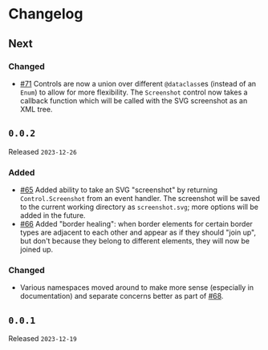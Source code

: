 # Changelog

## Next

### Changed

- [#71](https://github.com/JoshKarpel/counterweight/pull/71)
  Controls are now a union over different `@dataclass`es (instead of an `Enum`) to allow for more flexibility.
  The `Screenshot` control now takes a callback function which will be called with the SVG screenshot as an XML tree.

## `0.0.2`

Released `2023-12-26`

### Added

- [#65](https://github.com/JoshKarpel/counterweight/pull/65)
  Added ability to take an SVG "screenshot" by returning `Control.Screenshot` from an event handler.
  The screenshot will be saved to the current working directory as `screenshot.svg`; more options will be added in the future.
- [#66](https://github.com/JoshKarpel/counterweight/pull/66)
  Added "border healing": when border elements for certain border types are adjacent to each other and appear as if they
  should "join up", but don't because they belong to different elements, they will now be joined up.

### Changed

- Various namespaces moved around to make more sense (especially in documentation)
  and separate concerns better as part of [#68](https://github.com/JoshKarpel/counterweight/pull/68).

## `0.0.1`

Released `2023-12-19`
